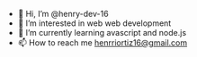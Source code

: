 - 👋 Hi, I’m @henry-dev-16
- 👀 I’m interested in web web development
- 🌱 I’m currently learning avascript and node.js
- 📫 How to reach me henrriortiz16@gmail.com

<!---
henry-dev-16/henry-dev-16 is a ✨ special ✨ repository because its `README.md` (this file) appears on your GitHub profile.
You can click the Preview link to take a look at your changes.
--->
